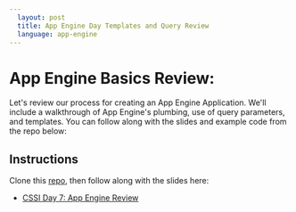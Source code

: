 ```yaml
---
  layout: post
  title: App Engine Day Templates and Query Review
  language: app-engine
---
```

# App Engine Basics Review:
Let's review our process for creating an App Engine Application. We'll include a walkthrough of App Engine's plumbing, use of query parameters, and templates. You can follow along with the slides and example code from the repo below:

##  Instructions
Clone this [repo](https://github.com/google-cssi/cssi-7-app-engine-review), then follow along with the slides here:
* [CSSI Day 7: App Engine Review](https://docs.google.com/presentation/d/13ioT7X02X2nn2i6qFBxqLRL51SSwK8ZAciVSvui2H6I/edit?usp=sharing)
